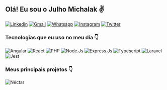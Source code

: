 ## Olá! Eu sou o Julho Michalak ✌️

[![Linkedin](https://img.shields.io/badge/LinkedIn-0077B5?style=for-the-badge&logo=linkedin&logoColor=white)](https://bit.ly/3cEj5GT)
[![Gmail](https://img.shields.io/badge/Gmail-D14836?style=for-the-badge&logo=gmail&logoColor=white)](mailto:julhomichalak@gmail.com)
[![Whatsapp](https://img.shields.io/badge/WhatsApp-25D366?style=for-the-badge&logo=whatsapp&logoColor=white)](https://bit.ly/3BaHi1Z)
[![Instagram](https://img.shields.io/badge/Instagram-E4405F?style=for-the-badge&logo=instagram&logoColor=white)](https://bit.ly/3Mirr7d)
[![Twitter](https://img.shields.io/badge/Twitter-1DA1F2?style=for-the-badge&logo=twitter&logoColor=white)](https://bit.ly/42MYCW7)


### Tecnologias que eu uso no meu dia 👇

<div style = "display: inline_block">
<img align="center" alt="Angular" src="https://img.shields.io/badge/Angular-DD0031?style=for-the-badge&logo=angular&logoColor=white">
<img align="center" alt="React" src="https://img.shields.io/badge/React-20232A?style=for-the-badge&logo=react&logoColor=61DAFB">
<img align="center" alt="PHP" src="https://img.shields.io/badge/PHP-777BB4?style=for-the-badge&logo=php&logoColor=white">
<img align="center" alt="Node.Js" src="https://img.shields.io/badge/Node.js-43853D?style=for-the-badge&logo=node.js&logoColor=white">
<img align="center" alt="Express.Js" src="https://img.shields.io/badge/Express.js-404D59?style=for-the-badge">
<img align="center" alt="Typescript" src="https://img.shields.io/badge/TypeScript-007ACC?style=for-the-badge&logo=typescript&logoColor=white">
<img align="center" alt="Laravel" src="https://img.shields.io/badge/Laravel-FF2D20?style=for-the-badge&logo=laravel&logoColor=white">
<img align="center" alt="Jest" src="https://img.shields.io/badge/Jest-323330?style=for-the-badge&logo=Jest&logoColor=white">
</div>

### Meus principais projetos 👇
<div style = "display: inline_block">
<img align="center" alt="Néctar" src="[https://img.shields.io/badge/Angular-DD0031?style=for-the-badge&logo=angular&logoColor=white](https://app.meunectar.com/img/logo-ultra-mind.png)">
</div>
